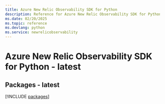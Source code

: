 ```yaml
---
title: Azure New Relic Observability SDK for Python
description: Reference for Azure New Relic Observability SDK for Python
ms.date: 02/20/2025
ms.topic: reference
ms.devlang: python
ms.service: newrelicobservability
---
```

# Azure New Relic Observability SDK for Python - latest
## Packages - latest
[!INCLUDE [packages](new-relic-observability-index.md)]
